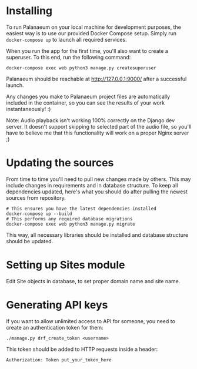 Installing
==========

To run Palanaeum on your local machine for development purposes, the easiest way is to use our provided Docker Compose setup.
Simply run `docker-compose up` to launch all required services.

When you run the app for the first time, you'll also want to create a superuser. To this end, run the following command:
```shell
docker-compose exec web python3 manage.py createsuperuser
```

Palanaeum should be reachable at http://127.0.0.1:9000/ after a successful launch.

Any changes you make to Palanaeum project files are automatically included in the container, so you can see
the results of your work instantaneously! :)

Note: Audio playback isn't working 100% correctly on the Django dev server. It doesn't support skipping to selected
part of the audio file, so you'll have to believe me that this functionality will work on a proper Nginx server ;)

Updating the sources
====================
From time to time you'll need to pull new changes made by others. This may include
changes in requirements and in database structure. To keep all dependencies updated, here's
what you should do after pulling the newest sources from repository.

```
# This ensures you have the latest dependencies installed
docker-compose up --build
# This performs any required database migrations
docker-compose exec web python3 manage.py migrate
```

This way, all necessary libraries should be installed and database structure should be
updated.

Setting up Sites module
=======================
Edit Site objects in database, to set proper domain name and site name.

Generating API keys
===================
If you want to allow unlimited access to API for someone, you need to
create an authentication token for them:

```
./manage.py drf_create_token <username>
```

This token should be added to HTTP requests inside a header:

```
Authorization: Token put_your_token_here
```
